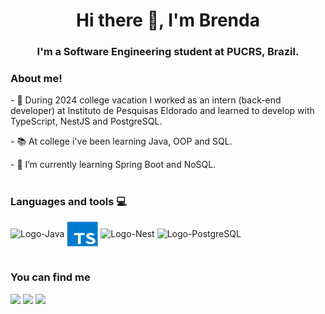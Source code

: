 <div align="center">
  <h1>Hi there 👋, I'm Brenda</h1>  
  <h3>I'm a Software Engineering student at PUCRS, Brazil.</h3>
</div>

<div align="left">
  <h3>About me!</h3>
  <p>- 🔭 During 2024 college vacation I worked as an intern (back-end developer) at Instituto de Pesquisas Eldorado and learned to develop with TypeScript, NestJS and PostgreSQL.</p>
  <p>- 📚 At college i've been learning Java, OOP and SQL.</p>
  <p>- 🌱 I’m currently learning Spring Boot and NoSQL.</p>
</div>

#

<div style="display: inline_block">
  <h3>Languages and tools 💻</h3>
  <img align="center" alt="Logo-Java" height="40" width="50" src="https://cdn.jsdelivr.net/gh/devicons/devicon/icons/java/java-original-wordmark.svg">
  <img align="center" alt="Logo-Typescript" height="40" width="50" src="https://raw.githubusercontent.com/devicons/devicon/master/icons/typescript/typescript-plain.svg">          
  <img align="center" alt="Logo-Nest" height="40" width="50" src="https://cdn.jsdelivr.net/gh/devicons/devicon@latest/icons/nestjs/nestjs-original.svg">
  <img align="center" alt="Logo-PostgreSQL" height="40" width="50" src="https://cdn.jsdelivr.net/gh/devicons/devicon/icons/postgresql/postgresql-plain-wordmark.svg">
</div>

#

<div align="left">
  <h3>You can find me</h3>
  <a href="https://www.linkedin.com/in/brenda-anievski-de-matos/" target="_blank"><img src="https://img.shields.io/badge/-LinkedIn-%230077B5?style=for-the-badge&logo=linkedin&logoColor=white" target="_blank"></a>
  <a href="https://www.instagram.com/brendaanievski/" target="_blank"><img src="https://img.shields.io/badge/Instagram-E4405F?style=for-the-badge&logo=instagram&logoColor=white" target="_blank"></a>
  <a href = "mailto:brendaanievskidematos@gmail.com"><img src="https://img.shields.io/badge/-Gmail-%23333?style=for-the-badge&logo=gmail&logoColor=white" target="_blank"></a>
</div>
